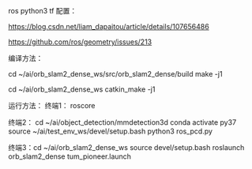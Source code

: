 ros python3 tf 配置：

https://blog.csdn.net/liam_dapaitou/article/details/107656486

https://github.com/ros/geometry/issues/213

编译方法：

cd ~/ai/orb_slam2_dense_ws/src/orb_slam2_dense/build
make -j1

cd ~/ai/orb_slam2_dense_ws
catkin_make -j1

运行方法：
终端1：
roscore

终端2：
cd ~/ai/object_detection/mmdetection3d
conda activate py37
source ~/ai/test_env_ws/devel/setup.bash
python3 ros_pcd.py

终端3：cd ~/ai/orb_slam2_dense_ws
source devel/setup.bash
roslaunch orb_slam2_dense tum_pioneer.launch
